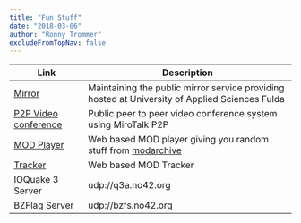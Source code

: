 ```yaml
---
title: "Fun Stuff"
date: "2018-03-06"
author: "Ronny Trommer"
excludeFromTopNav: false
---
```


| Link                                            | Description                                                                                    |
| ------------------------------------------------|------------------------------------------------------------------------------------------------|
| [Mirror](https://mirror.informatik.hs-fulda.de) | Maintaining the public mirror service providing hosted at University of Applied Sciences Fulda |
| [P2P Video conference](https://meet.no42.org)   | Public peer to peer video conference system using MiroTalk P2P                                 |
| [MOD Player](https://mods.amiga.fans)           | Web based MOD player giving you random stuff from [modarchive](https://modarchive.org)         |
| [Tracker](https://tracker.amiga.fans)           | Web based MOD Tracker                                                                          |
| IOQuake 3 Server                                | udp://q3a.no42.org                                                                             |
| BZFlag Server                                   | udp://bzfs.no42.org                                                                            |

